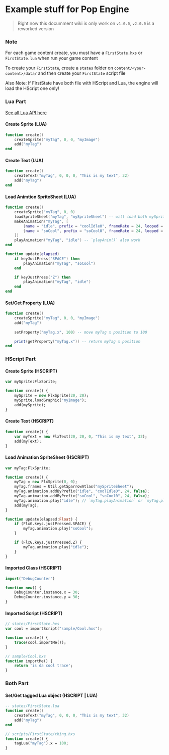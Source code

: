 # Example stuff for Pop Engine
> Right now this documment wiki is only work on `v1.0.0`, `v2.0.0` is a reworked version

### Note
For each game content create, you must have a `FirstState.hxs` or `FirstState.lua` when run your game content

To create your `FirstState`, create a `states` folder on `content/<your-content>/data/` and then create your `FirstState` script file

Also Note: If FirstState have both file with HScript and Lua, the engine will load the HScript one only!

### Lua Part
[See all Lua API here](Lua-Code.md)

#### Create Sprite (LUA)
```lua
function create()
    createSprite("myTag", 0, 0, "myImage")
    add("myTag")
end
```

#### Create Text (LUA)
```lua
function create()
    createText("myTag", 0, 0, 0, "This is my text", 32)
    add("myTag")
end
```

#### Load Animtion SpriteSheet (LUA)
```lua
function create()
    createSprite("myTag", 0, 0)
    loadSpriteSheet("myTag", "mySpriteSheet") -- will load both mySpriteSheet.png and mySpriteSheet.xml
    makeAnimation("myTag", [
        {name = "idle", prefix = "coolIdle0", frameRate = 24, looped = false},
        {name = "soCool", prefix = "soCool0", frameRate = 24, looped = false}
    ])
    playAnimation("myTag", "idle") -- `playAnim()` also work
end

function update(elapsed)
    if keyJustPress("SPACE") then
        playAnimation("myTag", "soCool")
    end

    if keyJustPress("Z") then
        playAnimation("myTag", "idle")
    end
end
```

#### Set/Get Property (LUA)
```lua
function create()
    createSprite("myTag", 0, 0, "myImage")
    add("myTag")
    
    setProperty("myTag.x", 100) -- move myTag x position to 100

    print(getProperty("myTag.x")) -- return myTag x position
end
```

### HScript Part
#### Create Sprite (HSCRIPT)
```haxe
var mySprite:FlxSprite;

function create() {
    mySprite = new FlxSprite(20, 20);
    mySprite.loadGraphic("myImage");
    add(mySprite);
}
```

#### Create Text (HSCRIPT)
```haxe
function create() {
    var myText = new FlxText(20, 20, 0, "This is my text", 32);
    add(myText);
}
```

#### Load Animation SpriteSheet (HSCRIPT)
```haxe
var myTag:FlxSprite;

function create() {
    myTag = new FlxSprite(0, 0);
    myTag.frames = Util.getSparrowAtlas("mySpriteSheet");
    myTag.animation.addByPrefix("idle", "coolIdle0", 24, false);
    myTag.animation.addByPrefix("soCool", "soCool0", 24, false);
    myTag.animation.play("idle"); // `myTag.playAnimation` or `myTag.playAnim` also work too
    add(myTag);
}

function update(elapsed:Float) {
    if (FlxG.keys.justPressed.SPACE) {
        myTag.animation.play("soCool");
    }

    if (FlxG.keys.justPressed.Z) {
        myTag.animation.play("idle");
    }    
}
```

#### Imported Class (HSCRIPT)
```haxe
import("DebugCounter")

function new() {
    DebugCounter.instance.x = 30;
    DebugCounter.instance.y = 30;
}
```

#### Imported Script (HSCRIPT)
```haxe
// states/FirstState.hxs
var cool = importScript("sample/Cool.hxs");

function create() {
    trace(cool.importMe());
}

// sample/Cool.hxs
function importMe() {
    return 'is da cool trace';
}
```

### Both Part
#### Set/Get tagged Lua object (HSCRIPT | LUA)
```lua
-- states/FirstState.lua
function create()
    createText("myTag", 0, 0, 0, "This is my text", 32)
    add("myTag")
end
```

```haxe
// scripts/FirstState/thing.hxs
function create() {
    tagLua("myTag").x = 100;
}
```